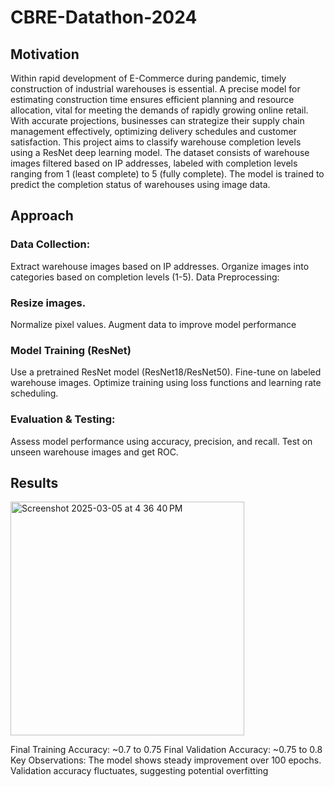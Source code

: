 # CBRE-Datathon-2024


## Motivation
Within rapid development of E-Commerce during pandemic, timely construction of industrial warehouses is essential. A precise model for estimating construction time ensures efficient planning and resource allocation, vital for meeting the demands of rapidly growing online retail. With accurate projections, businesses can strategize their supply chain management effectively, optimizing delivery schedules and customer satisfaction. 
This project aims to classify warehouse completion levels using a ResNet deep learning model. The dataset consists of warehouse images filtered based on IP addresses, labeled with completion levels ranging from 1 (least complete) to 5 (fully complete). The model is trained to predict the completion status of warehouses using image data.

## Approach

### Data Collection:
Extract warehouse images based on IP addresses.
Organize images into categories based on completion levels (1-5).
Data Preprocessing:

### Resize images.
Normalize pixel values.
Augment data to improve model performance

### Model Training (ResNet)
Use a pretrained ResNet model (ResNet18/ResNet50).
Fine-tune on labeled warehouse images.
Optimize training using loss functions and learning rate scheduling.

### Evaluation & Testing:
Assess model performance using accuracy, precision, and recall.
Test on unseen warehouse images and get ROC. 

## Results
<img width="374" alt="Screenshot 2025-03-05 at 4 36 40 PM" src="https://github.com/user-attachments/assets/f552ed86-045b-45fb-b17b-fe50b1b8c7e6" />

Final Training Accuracy: ~0.7 to 0.75
Final Validation Accuracy: ~0.75 to 0.8
Key Observations:
The model shows steady improvement over 100 epochs.
Validation accuracy fluctuates, suggesting potential overfitting



